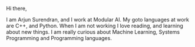 Hi there,

I am Arjun Surendran, and I work at Modular AI. My goto languages at work are C++, and Python. When I am not working I love reading, and learning about new things. I am really curious about Machine Learning, Systems Programming and Programming languages. 
